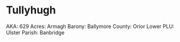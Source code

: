 # Tullyhugh

AKA: 629
Acres: Armagh
Barony: Ballymore
County: Orior Lower
PLU: Ulster
Parish: Banbridge